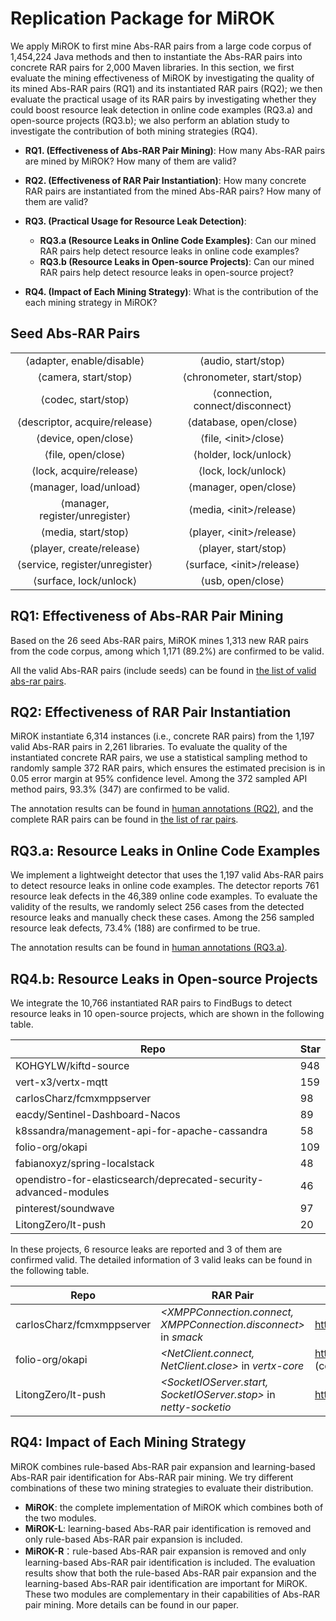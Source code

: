# Replication Package for MiROK

We apply MiROK  to first mine Abs-RAR pairs from a large code corpus of 1,454,224 Java methods and then to instantiate the Abs-RAR pairs into concrete RAR pairs for 2,000 Maven libraries. In this section, we first evaluate the mining effectiveness of MiROK by investigating the quality of its mined Abs-RAR pairs (RQ1) and its instantiated RAR pairs (RQ2); we then evaluate the practical usage of its RAR pairs by investigating whether they could boost resource leak detection in online code examples (RQ3.a) and  open-source projects (RQ3.b); we also perform an ablation study to investigate the contribution of both mining strategies (RQ4).

- **RQ1. (Effectiveness of Abs-RAR Pair Mining)**: How many Abs-RAR pairs are mined by MiROK? How many of them are valid? 

- **RQ2. (Effectiveness of RAR Pair Instantiation)**: How many concrete RAR pairs are instantiated from the mined Abs-RAR pairs? How many of them are valid?

- **RQ3. (Practical Usage for Resource Leak Detection)**:
    - **RQ3.a (Resource Leaks in Online Code Examples)**: Can our mined RAR pairs help detect resource leaks in online code examples? 
    - **RQ3.b (Resource Leaks in Open-source Projects)**: Can our mined RAR pairs help detect resource leaks in open-source project? 
    
- **RQ4. (Impact of Each Mining Strategy)**: What is the contribution of the each mining strategy in MiROK?    

## Seed Abs-RAR Pairs

|       |       |
| :---: | :---: |
| ⟨adapter, enable/disable⟩ | ⟨audio, start/stop⟩ |
| ⟨camera, start/stop⟩ | ⟨chronometer, start/stop⟩ |
| ⟨codec, start/stop⟩ | ⟨connection, connect/disconnect⟩ |
| ⟨descriptor, acquire/release⟩ | ⟨database, open/close⟩ |
| ⟨device, open/close⟩ | ⟨file, &lt;init&gt;/close⟩ |
| ⟨file, open/close⟩ | ⟨holder, lock/unlock⟩ |
| ⟨lock, acquire/release⟩ | ⟨lock, lock/unlock⟩ |
| ⟨manager, load/unload⟩ | ⟨manager, open/close⟩ |
| ⟨manager, register/unregister⟩ | ⟨media, &lt;init&gt;/release⟩ |
| ⟨media, start/stop⟩ | ⟨player, &lt;init&gt;/release⟩ |
| ⟨player, create/release⟩ | ⟨player, start/stop⟩ |
| ⟨service, register/unregister⟩ | ⟨surface, &lt;init&gt;/release⟩ |
| ⟨surface, lock/unlock⟩ | ⟨usb, open/close⟩ |


## RQ1: Effectiveness of Abs-RAR Pair Mining
Based on the 26 seed Abs-RAR pairs, MiROK mines 1,313 new RAR pairs from the code corpus, among which 1,171 (89.2%) are confirmed to be valid. 

All the valid Abs-RAR pairs (include seeds) can be found in [the list of valid abs-rar pairs](./abs-rars.txt).

## RQ2: Effectiveness of RAR Pair Instantiation
MiROK instantiate 6,314 instances (i.e., concrete RAR pairs) from the 1,197 valid Abs-RAR pairs in 2,261 libraries.
To evaluate the quality of the instantiated concrete RAR pairs, we use a statistical sampling method to randomly sample 372 RAR pairs, which ensures the estimated precision is in 0.05 error margin at 95\% confidence level.
Among the 372 sampled API method pairs,  93.3% (347) are confirmed to be valid.

The annotation results can be found in [human annotations (RQ2)](./rq2.csv), and the complete RAR pairs can be found in [the list of rar pairs](./rars.txt).


## RQ3.a: Resource Leaks in Online Code Examples
We implement a lightweight detector that uses the 1,197 valid Abs-RAR pairs to detect resource leaks in online code examples.
The detector reports 761 resource leak defects in the 46,389 online code examples.
To evaluate the validity of the results, we randomly select 256 cases from the detected resource leaks and manually check these cases.
Among the 256 sampled resource leak defects, 73.4% (188) are confirmed to be true.

The annotation results can be found in [human annotations (RQ3.a)](./rq3a.zip).


## RQ4.b: Resource Leaks in Open-source Projects
We integrate the 10,766 instantiated RAR pairs to FindBugs to detect resource leaks in 10 open-source projects, which are shown in the following table.

| Repo                                                              | Star |
| ---                                                               | ---  |
| KOHGYLW/kiftd-source                                              | 948  |
| vert-x3/vertx-mqtt                                                | 159  |
| carlosCharz/fcmxmppserver                                         | 98   |
| eacdy/Sentinel-Dashboard-Nacos                                    | 89   |
| k8ssandra/management-api-for-apache-cassandra                     | 58   |
| folio-org/okapi                                                   | 109  |
| fabianoxyz/spring-localstack                                      | 48   |
| opendistro-for-elasticsearch/deprecated-security-advanced-modules | 46   |
| pinterest/soundwave                                               | 97   |
| LitongZero/lt-push                                                | 20   |

In these projects, 6 resource leaks are reported and 3 of them are confirmed valid. The detailed information of 3 valid leaks can be found in the following table.

|  Repo                        | RAR Pair                                                          | Pull Request or Issue                                    |
| ---------                    | ---                                                               | ---                                                      |
| carlosCharz/fcmxmppserver    | *<XMPPConnection.connect, XMPPConnection.disconnect>* in *smack*  | https://github.com/carlosCharz/fcmxmppserver/pull/9      |
| folio-org/okapi              | *<NetClient.connect, NetClient.close>* in *vertx-core*            | https://github.com/folio-org/okapi/pull/1303 (confirmed) |
| LitongZero/lt-push           | *<SocketIOServer.start, SocketIOServer.stop>* in *netty-socketio* | https://github.com/LitongZero/lt-push/issues/3           |

 
 
## RQ4: Impact of Each Mining Strategy
MiROK combines rule-based Abs-RAR pair expansion and learning-based Abs-RAR pair identification for Abs-RAR pair mining. We try different combinations of these two mining strategies to evaluate their distribution.
- **MiROK**: the complete implementation of MiROK which combines both of the two modules.
- **MiROK-L**: learning-based Abs-RAR pair identification is removed and only rule-based Abs-RAR pair expansion is included.
- **MiROK-R**：rule-based Abs-RAR pair expansion is removed and only learning-based Abs-RAR pair identification is included.
The evaluation results show that both the rule-based Abs-RAR pair expansion and the learning-based Abs-RAR pair identification are important for MiROK.
These two modules are complementary in their capabilities of Abs-RAR pair mining.
More details can be found in our paper.


<!-- ## Code Implementation
The code for the tools for RQ3 and RQ4 can be found in: [tools](./tool%20implementation.zip) -->

